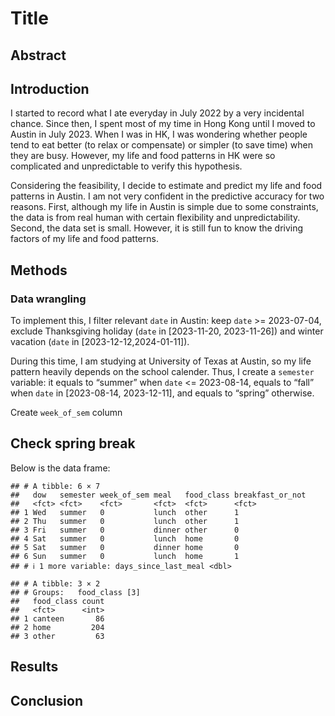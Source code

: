 # Title

## Abstract

## Introduction

I started to record what I ate everyday in July 2022 by a very
incidental chance. Since then, I spent most of my time in Hong Kong
until I moved to Austin in July 2023. When I was in HK, I was wondering
whether people tend to eat better (to relax or compensate) or simpler
(to save time) when they are busy. However, my life and food patterns in
HK were so complicated and unpredictable to verify this hypothesis.

Considering the feasibility, I decide to estimate and predict my life
and food patterns in Austin. I am not very confident in the predictive
accuracy for two reasons. First, although my life in Austin is simple
due to some constraints, the data is from real human with certain
flexibility and unpredictability. Second, the data set is small.
However, it is still fun to know the driving factors of my life and food
patterns.

## Methods

### Data wrangling

To implement this, I filter relevant `date` in Austin: keep `date` &gt;=
2023-07-04, exclude Thanksgiving holiday (`date` in \[2023-11-20,
2023-11-26\]) and winter vacation (`date` in \[2023-12-12,2024-01-11\]).

During this time, I am studying at University of Texas at Austin, so my
life pattern heavily depends on the school calender. Thus, I create a
`semester` variable: it equals to “summer” when `date` &lt;= 2023-08-14,
equals to “fall” when `date` in \[2023-08-14, 2023-12-11\], and equals
to “spring” otherwise.

Create `week_of_sem` column

## Check spring break

Below is the data frame:

    ## # A tibble: 6 × 7
    ##   dow   semester week_of_sem meal   food_class breakfast_or_not
    ##   <fct> <fct>    <fct>       <fct>  <fct>      <fct>           
    ## 1 Wed   summer   0           lunch  other      1               
    ## 2 Thu   summer   0           lunch  other      1               
    ## 3 Fri   summer   0           dinner other      0               
    ## 4 Sat   summer   0           lunch  home       0               
    ## 5 Sat   summer   0           dinner home       0               
    ## 6 Sun   summer   0           lunch  home       1               
    ## # ℹ 1 more variable: days_since_last_meal <dbl>

    ## # A tibble: 3 × 2
    ## # Groups:   food_class [3]
    ##   food_class count
    ##   <fct>      <int>
    ## 1 canteen       86
    ## 2 home         204
    ## 3 other         63

## Results

## Conclusion
